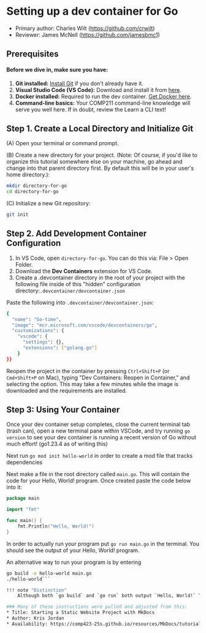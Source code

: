 # Setting up a dev container for Go

* Primary author: Charles Wilt (https://github.com/crwilt)
* Reviewer: James McNell (https://github.com/jamesbmc1)

## Prerequisites
#### Before we dive in, make sure you have:

1. **Git installed:** [Install Git](https://git-scm.com/book/en/v2/Getting-Started-Installing-Git) if you don’t already have it.
2. **Visual Studio Code (VS Code):** Download and install it from [here](https://code.visualstudio.com/).
3. **Docker installed:** Required to run the dev container. [Get Docker here](https://www.docker.com/products/docker-desktop/).
4. **Command-line basics:** Your COMP211 command-line knowledge will serve you well here. If in doubt, review the Learn a CLI text!

## Step 1. Create a Local Directory and Initialize Git
(A) Open your terminal or command prompt.

(B) Create a new directory for your project. (Note: Of course, if you'd like to organize this tutorial somewhere else on your machine, go ahead and change into that parent directory first. By default this will be in your user's home directory.):


``` bash 
mkdir directory-for-go
cd directory-for-go
```

(C) Initialize a new Git repository:


``` bash 
git init
```
## Step 2. Add Development Container Configuration
1. In VS Code, open `directory-for-go`. You can do this via: File > Open Folder.
2. Download the **Dev Containers** extension for VS Code.
3. Create a .devcontainer directory in the root of your project with the following file inside of this "hidden" configuration directory:`.devcontainer/devcontainer.json`

Paste the following into `.devcontainer/devcontainer.json`:
``` bash 
{
  "name": "Go-time",
  "image": "mcr.microsoft.com/vscode/devcontainers/go",
  "customizations": {
    "vscode": {
      "settings": {},
      "extensions": ["golang.go"]
    }
}}
```
Reopen the project in the container by pressing `Ctrl+Shift+P` (or `Cmd+Shift+P` on Mac), typing "Dev Containers: Reopen in Container," and selecting the option. This may take a few minutes while the image is downloaded and the requirements are installed.

<!--  Maybe add what the "name", "image", and customization do  -->

## Step 3: Using Your Container
Once your dev container setup completes, close the current terminal tab (trash can), open a new terminal pane within VSCode, and try running `go version` to see your dev container is running a recent version of Go without much effort! (go1.23.4 as of writing this)

Next run `go mod init hello-world` in order to create a mod file that tracks dependencies

Next make a file in the root directory called `main.go`. This will contain the code for your Hello, World! program. Once created paste the code below into it:
```go
package main

import "fmt"

func main() {
	fmt.Println("Hello, World!")
}
```
In order to actually run your program put `go run main.go` in the terminal. You should see the output of your Hello, World! program. 

An alternative way to run your program is by entering 
```bash
go build -o hello-world main.go
./hello-world```

!!! note "Distinction"
    Although both `go build` and `go run` both output `Hello, World!` They do very different things. `go build` creates an executable file with your go code, and needs `./hello world` to run it. `go run` compiles and runs the program in one step.

### Many of these instructions were pulled and adjusted from this:
* Title: Starting a Static Website Project with MkDocs
* Author: Kris Jordan 
* Availability: https://comp423-25s.github.io/resources/MkDocs/tutorial/